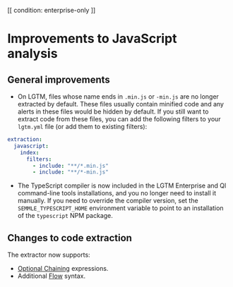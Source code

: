 [[ condition: enterprise-only ]]

# Improvements to JavaScript analysis

## General improvements

* On LGTM, files whose name ends in `.min.js` or `-min.js` are no longer extracted by default. These files usually contain minified code and any alerts in these files would be hidden by default. If you still want to extract code from these files, you can add the following filters to your `lgtm.yml` file (or add them to existing filters):

```yaml
extraction:
  javascript:
    index:
      filters:
        - include: "**/*.min.js"
        - include: "**/*-min.js"
```

* The TypeScript compiler is now included in the LGTM Enterprise and Ql command-line tools installations, and you no longer need to install it manually.
  If you need to override the compiler version, set the `SEMMLE_TYPESCRIPT_HOME` environment variable to
  point to an installation of the `typescript` NPM package.

## Changes to code extraction

The extractor now supports:

* [Optional Chaining](https://github.com/tc39/proposal-optional-chaining) expressions.
* Additional [Flow](https://flow.org/) syntax.
